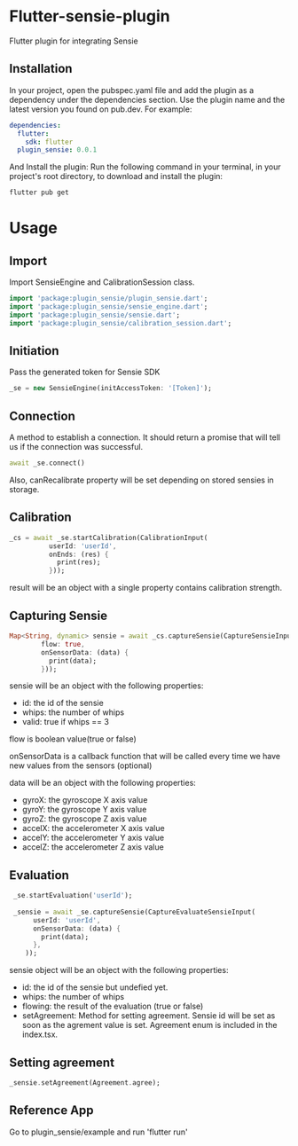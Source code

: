 # Flutter-sensie-plugin
Flutter plugin for integrating Sensie

## Installation
In your project, open the pubspec.yaml file and add the plugin as a dependency under the dependencies section. Use the plugin name and the latest version you found on pub.dev. For example:
```yaml
dependencies:
  flutter:
    sdk: flutter
  plugin_sensie: 0.0.1
```
And Install the plugin: Run the following command in your terminal, in your project's root directory, to download and install the plugin:
```bash
flutter pub get
```

# Usage
## Import
Import SensieEngine and CalibrationSession class.
```dart
import 'package:plugin_sensie/plugin_sensie.dart';
import 'package:plugin_sensie/sensie_engine.dart';
import 'package:plugin_sensie/sensie.dart';
import 'package:plugin_sensie/calibration_session.dart';
```

## Initiation
Pass the generated token for Sensie SDK
```dart
_se = new SensieEngine(initAccessToken: '[Token]');
```
## Connection
 A method to establish a connection. It should return a promise that will tell us if the connection was successful.
```dart
await _se.connect()
```
Also, canRecalibrate property will be set depending on stored sensies in storage.

## Calibration
```dart
_cs = await _se.startCalibration(CalibrationInput(
          userId: 'userId',
          onEnds: (res) {
            print(res);
          }));
```
 result will be an object with a single property contains calibration strength.

## Capturing Sensie
```dart
Map<String, dynamic> sensie = await _cs.captureSensie(CaptureSensieInput(
        flow: true,
        onSensorData: (data) {
          print(data);
        }));
```
sensie will be an object with the following properties:
- id: the id of the sensie
- whips: the number of whips
- valid: true if whips == 3

flow is boolean value(true or false)

onSensorData is a callback function that will be called every time we have new values from the sensors (optional)

data will be an object with the following properties:

- gyroX: the gyroscope X axis value
- gyroY: the gyroscope Y axis value
- gyroZ: the gyroscope Z axis value
- accelX: the accelerometer X axis value
- accelY: the accelerometer Y axis value
- accelZ: the accelerometer Z axis value

## Evaluation
```dart
 _se.startEvaluation('userId');
 
 _sensie = await _se.captureSensie(CaptureEvaluateSensieInput(
      userId: 'userId',
      onSensorData: (data) {
        print(data);
      },
    ));
```
sensie object will be an object with the following properties:

- id: the id of the sensie but undefied yet.
- whips: the number of whips
- flowing: the result of the evaluation (true or false)
- setAgreement: Method for setting agreement. Sensie id will be set as soon as the agrement value is set. Agreement enum is included in the index.tsx.

## Setting agreement
```dart
_sensie.setAgreement(Agreement.agree);
```

## Reference App

Go to plugin_sensie/example and run 'flutter run'
